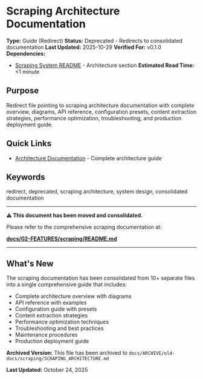 # Scraping Architecture Documentation

**Type:** Guide (Redirect)
**Status:** Deprecated - Redirects to consolidated documentation
**Last Updated:** 2025-10-29
**Verified For:** v0.1.0
**Dependencies:**
- [Scraping System README](../02-FEATURES/scraping/README.md) - Architecture section
**Estimated Read Time:** <1 minute

## Purpose
Redirect file pointing to scraping architecture documentation with complete overview, diagrams, API reference, configuration presets, content extraction strategies, performance optimization, troubleshooting, and production deployment guide.

## Quick Links
- [Architecture Documentation](../02-FEATURES/scraping/README.md#architecture) - Complete architecture guide

## Keywords
redirect, deprecated, scraping architecture, system design, consolidated documentation

---

**⚠️ This document has been moved and consolidated.**

Please refer to the comprehensive scraping documentation at:

**[docs/02-FEATURES/scraping/README.md](02-FEATURES/scraping/README.md)**

---

## What's New

The scraping documentation has been consolidated from 10+ separate files into a single comprehensive guide that includes:

- Complete architecture overview with diagrams
- API reference with examples
- Configuration guide with presets
- Content extraction strategies
- Performance optimization techniques
- Troubleshooting and best practices
- Maintenance procedures
- Production deployment guide

**Archived Version:** This file has been archived to `docs/ARCHIVE/old-docs/scraping/SCRAPING_ARCHITECTURE.md`

**Last Updated:** October 24, 2025
